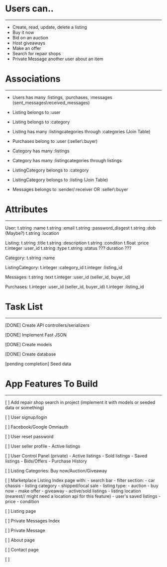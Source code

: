 # Users can..
---------------------------------------
- Create, read, update, delete a listing
- Buy it now
- Bid on an auction
- Host giveaways 
- Make an offer
- Search for repair shops
- Private Message another user about an item



# Associations
---------------------------------------
- Users has many :listings, :purchases, :messages (sent_messages\\received_messages)

- Listing belongs to :user
- Listing belongs to :category
- Listing has many :listingcategories through :categories
(Join Table)
- Purchases belong to :user (:seller\\:buyer)

- Category has many :listings 
- Category has many :listingcategories through listings

- ListingCategory belongs to :category
- ListingCategory belongs to :listing
(Join Table)

- Messages belongs to :sender/:receiver OR :seller\\:buyer

# Attributes 
---------------------------------------
User:
t.string :name
t.string :email
t.string :password_disgest
t.string :dob (Maybe?)
t.string :location


Listing:
t.string :title
t.string :description
t.string :conditon
t.float :price
t.integer :user_id
t.string :type
t.string :status
??? duration ???


Category:
t.string :name


ListingCategory:
t.integer :category_id
t.integer :listing_id


Messages:
t.string :text
t.integer :user_id (seller_id, buyer_id)


Purchases: 
t.integer :user_id (seller_id, buyer_id)
t.integer :listing_id

# Task List
-----------------------------------
[DONE] Create API controllers/serializers

[DONE] Implement Fast JSON

[DONE] Create models

[DONE] Create database

[pending completion] Seed data

# App Features To Build 
------------------------------------
[ ] Add repair shop search in project (implement it with models or seeded data or something)

[ ] User signup/login

[ ] Facebook/Google Omniauth

[ ] User reset password

[ ] User seller profile
    - Active listings
    
[ ] User Control Panel (private)
    - Active listings
    - Sold listings
    - Saved listings
    - Bids/Offers
    - Purchase History


[ ] Listing Categories: Buy now/Auction/Giveaway 

[ ] Marketplace Listing Index page with: 
    - search bar
    - filter section:
        - car chassis 
        - listing category
        - shipped/local sale
        - listing type: 
            - auction
            - buy now
            - make offer
            - giveaway 
        - active/sold listings
        - listing location (nearest// might need a location api for this feature)
    - user's saved listings
    - price 
    - condition

[ ] Listing page

[ ] Private Messages Index

[ ] Private Message

[ ] About page

[ ] Contact page

[ ] 




